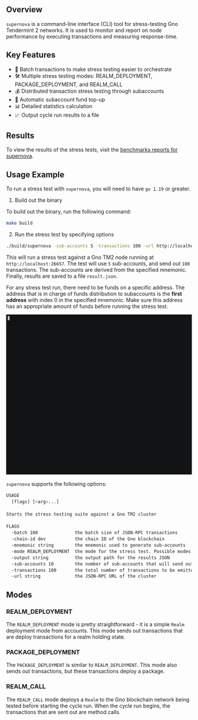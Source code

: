 ## Overview

`supernova` is a command-line interface (CLI) tool for stress-testing Gno Tendermint 2 networks. It is used to monitor
and report on node performance by executing transactions and measuring response-time.

## Key Features

- 🚀 Batch transactions to make stress testing easier to orchestrate
- 🛠 Multiple stress testing modes: REALM_DEPLOYMENT, PACKAGE_DEPLOYMENT, and REALM_CALL
- 💰 Distributed transaction stress testing through subaccounts
- 💸 Automatic subaccount fund top-up
- 📊 Detailed statistics calculation
- 📈 Output cycle run results to a file

## Results

To view the results of the stress tests, visit the [benchmarks reports for supernova](https://github.com/gnolang/benchmarks/tree/main/reports/supernova).

## Usage Example

To run a stress test with `supernova`, you will need to have `go 1.19` or greater.

1. Build out the binary

To build out the binary, run the following command:

```bash
make build
```

2. Run the stress test by specifying options

```bash
./build/supernova -sub-accounts 5 -transactions 100 -url http://localhost:26657 -mnemonic "source bonus chronic canvas draft south burst lottery vacant surface solve popular case indicate oppose farm nothing bullet exhibit title speed wink action roast" -output result.json
```

This will run a stress test against a Gno TM2 node running at `http://localhost:26657`. The test will use `5`
sub-accounts, and send out `100` transactions. The sub-accounts are derived from the specified mnemonic. Finally,
results are saved
to a file `result.json`.

For any stress test run, there need to be funds on a specific address.
The address that is in charge of funds distribution to subaccounts is the **first address** with index 0 in the
specified mnemonic. Make sure this address has an appropriate amount of funds before running the stress test.

![Banner](.github/demo.gif)

`supernova` supports the following options:

```bash
USAGE
  [flags] [<arg>...]

Starts the stress testing suite against a Gno TM2 cluster

FLAGS
  -batch 100              the batch size of JSON-RPC transactions
  -chain-id dev           the chain ID of the Gno blockchain
  -mnemonic string        the mnemonic used to generate sub-accounts
  -mode REALM_DEPLOYMENT  the mode for the stress test. Possible modes: [REALM_DEPLOYMENT, PACKAGE_DEPLOYMENT, REALM_CALL]
  -output string          the output path for the results JSON
  -sub-accounts 10        the number of sub-accounts that will send out transactions
  -transactions 100       the total number of transactions to be emitted
  -url string             the JSON-RPC URL of the cluster
```

## Modes

### REALM_DEPLOYMENT

The `REALM_DEPLOYMENT` mode is pretty straightforward - it is a simple `Realm` deployment mode from accounts.
This mode sends out transactions that are deploy transactions for a realm holding state.

### PACKAGE_DEPLOYMENT

The `PACKAGE_DEPLOYMENT` is similar to `REALM_DEPLOYMENT`. This mode also sends out transactions, but these transactions
deploy a package.

### REALM_CALL

The `REALM_CALL` mode deploys a `Realm` to the Gno blockchain network being tested before starting the cycle run.
When the cycle run begins, the transactions that are sent out are method calls.
